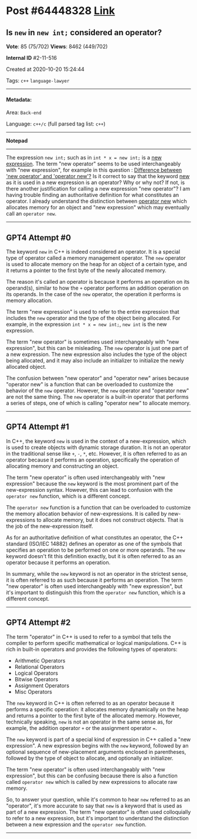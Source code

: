 
# Post \#64448328 [Link](https://stackoverflow.com/questions/64448328/)

## Is `new` in `new int;` considered an operator?

**Vote**: 85 (75/702) **Views**: 8462 (449/702) 

**Internal ID** \#2-11-516

Created at 2020-10-20 15:24:44

Tags: `c++` `language-lawyer`

----------

#### Metadata:

Area: `Back-end`

Language: `c++/c` (full parsed tag list: `c++`)

----------

**Notepad**


----------

The expression `new int;` such as in `int * x = new int;` is a [new expression](https://en.cppreference.com/w/cpp/language/new). The term "new operator" seems to be used interchangeably with "new expression", for example in this question : [Difference between 'new operator' and 'operator new'?](https://stackoverflow.com/questions/1885849/difference-between-new-operator-and-operator-new)
Is it correct to say that the keyword [new](https://en.cppreference.com/w/cpp/keyword/new) as it is used in a new expression is an operator? Why or why not?
If not, is there another justification for calling a new expression "new operator"?
I am having trouble finding an authoritative definition for what constitutes an operator.
I already understand the distinction between [operator new](https://en.cppreference.com/w/cpp/memory/new/operator_new) which allocates memory for an object and "new expression" which may eventually call an `operator new`.


----------
        
## GPT4 Attempt \#0

The keyword `new` in C++ is indeed considered an operator. It is a special type of operator called a memory management operator. The `new` operator is used to allocate memory on the heap for an object of a certain type, and it returns a pointer to the first byte of the newly allocated memory.

The reason it's called an operator is because it performs an operation on its operand(s), similar to how the `+` operator performs an addition operation on its operands. In the case of the `new` operator, the operation it performs is memory allocation.

The term "new expression" is used to refer to the entire expression that includes the `new` operator and the type of the object being allocated. For example, in the expression `int * x = new int;`, `new int` is the new expression.

The term "new operator" is sometimes used interchangeably with "new expression", but this can be misleading. The `new` operator is just one part of a new expression. The new expression also includes the type of the object being allocated, and it may also include an initializer to initialize the newly allocated object.

The confusion between "new operator" and "operator new" arises because "operator new" is a function that can be overloaded to customize the behavior of the `new` operator. However, the `new` operator and "operator new" are not the same thing. The `new` operator is a built-in operator that performs a series of steps, one of which is calling "operator new" to allocate memory.

--------

## GPT4 Attempt \#1

In C++, the keyword `new` is used in the context of a new-expression, which is used to create objects with dynamic storage duration. It is not an operator in the traditional sense like `+`, `-`, `*`, etc. However, it is often referred to as an operator because it performs an operation, specifically the operation of allocating memory and constructing an object.

The term "new operator" is often used interchangeably with "new expression" because the `new` keyword is the most prominent part of the new-expression syntax. However, this can lead to confusion with the `operator new` function, which is a different concept.

The `operator new` function is a function that can be overloaded to customize the memory allocation behavior of new-expressions. It is called by new-expressions to allocate memory, but it does not construct objects. That is the job of the new-expression itself.

As for an authoritative definition of what constitutes an operator, the C++ standard (ISO/IEC 14882) defines an operator as one of the symbols that specifies an operation to be performed on one or more operands. The `new` keyword doesn't fit this definition exactly, but it is often referred to as an operator because it performs an operation.

In summary, while the `new` keyword is not an operator in the strictest sense, it is often referred to as such because it performs an operation. The term "new operator" is often used interchangeably with "new expression", but it's important to distinguish this from the `operator new` function, which is a different concept.

--------

## GPT4 Attempt \#2

The term "operator" in C++ is used to refer to a symbol that tells the compiler to perform specific mathematical or logical manipulations. C++ is rich in built-in operators and provides the following types of operators:

- Arithmetic Operators
- Relational Operators
- Logical Operators
- Bitwise Operators
- Assignment Operators
- Misc Operators

The `new` keyword in C++ is often referred to as an operator because it performs a specific operation: it allocates memory dynamically on the heap and returns a pointer to the first byte of the allocated memory. However, technically speaking, `new` is not an operator in the same sense as, for example, the addition operator `+` or the assignment operator `=`. 

The `new` keyword is part of a special kind of expression in C++ called a "new expression". A new expression begins with the `new` keyword, followed by an optional sequence of new-placement arguments enclosed in parentheses, followed by the type of object to allocate, and optionally an initializer.

The term "new operator" is often used interchangeably with "new expression", but this can be confusing because there is also a function called `operator new` which is called by new expressions to allocate raw memory. 

So, to answer your question, while it's common to hear `new` referred to as an "operator", it's more accurate to say that `new` is a keyword that is used as part of a new expression. The term "new operator" is often used colloquially to refer to a new expression, but it's important to understand the distinction between a new expression and the `operator new` function.

--------
